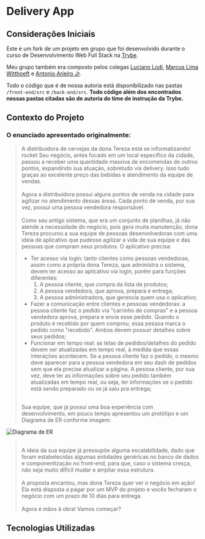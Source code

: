 # Delivery App

## Considerações Iniciais

Este é um fork de um projeto em grupo que foi desenvolvido durante o curso de Desenvolvimento Web Full Stack na [Trybe](https://www.betrybe.com/).

Meu grupo também era composto pelos colegas [Luciano Lodi](https://github.com/lrlodi), [Marcus Lima Witthoeft](https://github.com/marcusWittho) e [Antonio Arieiro Jr](https://github.com/antonioarieiro).

Todo o código que é de nossa autoria está disponibilizado nas pastas ```/front-end/src``` e ```/back-end/src```. **Todo código além dos encontrados nessas pastas citadas são de autoria do time de instrução da Trybe.**

## Contexto do Projeto

### O enunciado apresentado originalmente:

> A distribuidora de cervejas da dona Tereza está se informatizando! rocket Seu negócio, antes focado em um local específico da cidade, passou a receber uma quantidade massiva de encomendas de outros pontos, expandindo sua atuação, sobretudo via delivery. Isso tudo graças ao excelente preço das bebidas e atendimento da equipe de vendas.
> <br>
> <br>
> Agora a distribuidora possui alguns pontos de venda na cidade para agilizar no atendimento dessas áreas. Cada ponto de venda, por sua vez, possui uma pessoa vendedora responsável.
> <br>
> <br>
> Como seu antigo sistema, que era um conjunto de planilhas, já não atende a necessidade do negócio, pois gera muita manutenção, dona Tereza procurou a sua equipe de pessoas desenvolvedoras com uma ideia de aplicativo que pudesse agilizar a vida de sua equipe e das pessoas que compram seus produtos. O aplicativo precisa:
> * Ter acesso via login: tanto clientes como pessoas vendedoras, assim como a própria dona Tereza, que administra o sistema, devem ter acesso ao aplicativo via login, porém para funções diferentes:
>   1. A pessoa cliente, que compra da lista de produtos;
>   1. A pessoa vendedora, que aprova, prepara e entrega;
>   1. A pessoa administradora, que gerencia quem usa o aplicativo;
> * Fazer a comunicação entre clientes e pessoas vendedoras: a pessoa cliente faz o pedido via "carrinho de compras" e a pessoa vendedora aprova, prepara e envia esse pedido. Quando o produto é recebido por quem comprou, essa pessoa marca o pedido como "recebido". Ambos devem possuir detalhes sobre seus pedidos;
> * Funcionar em tempo real: as telas de pedidos/detalhes do pedido devem ser atualizadas em tempo real, à medida que essas interações acontecem. Se a pessoa cliente faz o pedido, o mesmo deve aparecer para a pessoa vendedora em seu dash de pedidos sem que ela precise atualizar a página. A pessoa cliente, por sua vez, deve ter as informações sobre seu pedido também atualizadas em tempo real, ou seja, ter informações se o pedido está sendo preparado ou se já saiu pra entrega;
> <br>
> Sua equipe, que já possui uma boa experiência com desenvolvimento, em pouco tempo apresentou um protótipo e um Diagrama de ER conforme imagem:
> <br>
![Diagrama de ER](./assets/readme/eer.png)
> <br>
> A ideia da sua equipe já pressupõe alguma escalabilidade, dado que foram estabelecidas algumas entidades genéricas no banco de dados e componentização no front-end, para que, caso o sistema cresça, não seja muito difícil mudar e ampliar essa estrutura.
> <br>
> <br>
> A proposta encantou, mas dona Tereza quer ver o negócio em ação! Ela está disposta a pagar por um MVP do projeto e vocês fecharam o negócio com um prazo de 10 dias para entrega.
> <br>
> <br>
> Agora é mãos à obra! Vamos começar?

## Tecnologias Utilizadas

